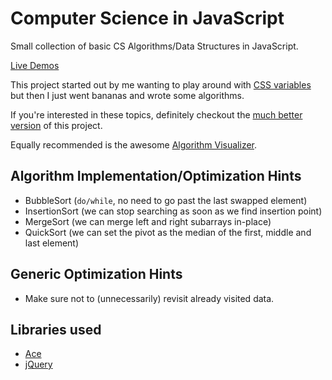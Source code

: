 # Computer Science in JavaScript

Small collection of basic CS Algorithms/Data Structures in JavaScript.

[Live Demos](https://nem035.github.io/csjs/)

This project started out by me wanting to play around with [CSS variables](https://github.com/nem035/csjs/blob/gh-pages/css/style.css#L5) but then I just went bananas and wrote some algorithms.

If you're interested in these topics, definitely checkout the [much better version](https://github.com/nzakas/computer-science-in-javascript/) of this project.

Equally recommended is the awesome [Algorithm Visualizer](http://algorithm-visualizer.org).

## Algorithm Implementation/Optimization Hints

- BubbleSort (`do/while`, no need to go past the last swapped element)
- InsertionSort (we can stop searching as soon as we find insertion point)
- MergeSort (we can merge left and right subarrays in-place)
- QuickSort (we can set the pivot as the median of the first, middle and last element)

## Generic Optimization Hints

- Make sure not to (unnecessarily) revisit already visited data.

## Libraries used

- [Ace](https://github.com/ajaxorg/ace)
- [jQuery](https://github.com/jquery/jquery)
